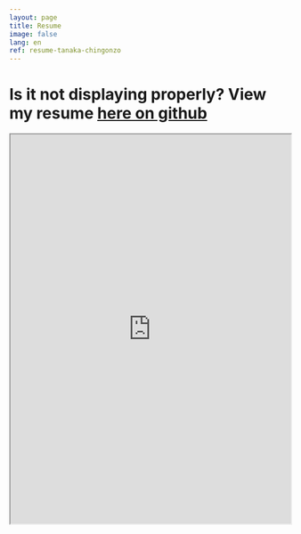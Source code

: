 ```yaml
---
layout: page
title: Resume
image: false
lang: en
ref: resume-tanaka-chingonzo
---
```


# Is it not displaying properly? View my resume [here on github](https://github.com/tanakachingonzo/tanakachingonzo.github.io/blob/master/Tanaka_Chingonzo_resume.pdf)

<iframe src="https://github.com/tanakachingonzo/tanakachingonzo.github.io/blob/master/Tanaka_Chingonzo_resume.pdf" width="100%" height="700">
